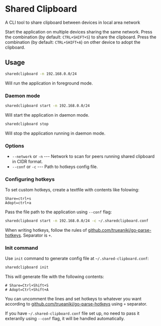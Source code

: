 # Shared Clipboard
A CLI tool to share clipboard between devices in local area network

Start the application on multiple devices sharing the same network.
Press the combination (by default: `CTRL+SHIFT+S`) to share the clipboard.
Press the combination (by default: `CTRL+SHIFT+A`) on other device to adopt the clipboard.

## Usage
```sh
sharedclipboard -n 192.168.0.0/24
```
Will run the application in foreground mode.
### Daemon mode
```sh
sharedclipboard start -n 192.168.0.0/24
```
Will start the application in daemon mode.

```sh
sharedclipboard stop
```
Will stop the application running in daemon mode.
### Options
- `--network` or `-n` --- Network to scan for peers running shared clipboard in CIDR format.
- `--conf` or `-c`    --- Path to hotkeys config file.
### Configuring hotkeys
To set custom hotkeys, create a textfile with contents like folowing:
```
Share=ctrl+s
Adopt=ctrl+a
```
Pass the file path to the application using `--conf` flag:
```sh
sharedclipboard start -n 192.168.0.0/24 -c ~/.sharedclipboard.conf
```

When writing hotkeys, follow the rules of [github.com/trueaniki/go-parse-hotkeys](https://github.com/trueaniki/go-parse-hotkeys). Separator is `+`.

### Init command
Use `init` command to generate config file at `~/.shared-clipboard.conf`:
```sh
sharedclipboard init
```
This will generate file with the following contents:
```
# Share=Ctrl+Shift+S
# Adopt=Ctrl+Shift+A
```
You can uncomment the lines and set hotkeys to whatever you want according to [github.com/trueaniki/go-parse-hotkeys](https://github.com/trueaniki/go-parse-hotkeys) using `+` separator.

If you have `~/.shared-clipboard.conf` file set up, no need to pass it exteranlly using `--conf` flag, it will be handled automatically.